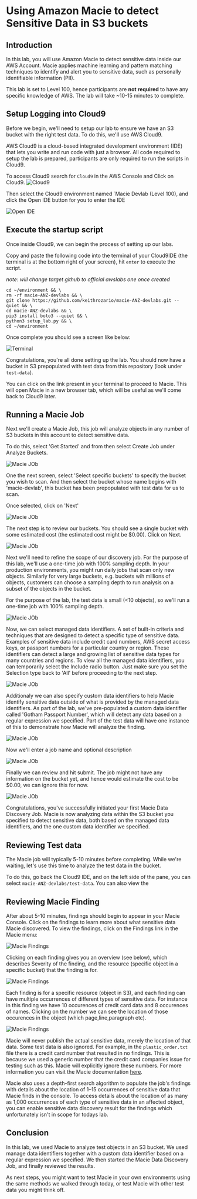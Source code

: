 # Using Amazon Macie to detect Sensitive Data in S3 buckets

## Introduction

In this lab, you will use Amazon Macie to detect sensitive data inside our AWS Account. Macie applies machine learning and pattern matching techniques to identify and alert you to sensitive data, such as personally identifiable information (PII). 

This lab is set to Level 100, hence participants are **not required** to have any specific knowledge of AWS. The lab will take ~10-15 minutes to complete.

## Setup Logging into Cloud9

Before we begin, we'll need to setup our lab to ensure we have an S3 bucket with the right test data. To do this, we'll use AWS Cloud9.

AWS Cloud9 is a cloud-based integrated development environment (IDE) that lets you write and run code with just a browser. All code required to setup the lab is prepared, participants are only required to run the scripts in Cloud9.

To access Cloud9 search for `Cloud9` in the AWS Console and Click on Cloud9.
![Cloud9](images/Cloud9.jpg)

Then select the Cloud9 environment named `Macie Devlab (Level 100), and click the Open IDE button for you to enter the IDE

![Open IDE](images/step2-open-cloud9-ide.jpg)

## Execute the startup script

Once inside Cloud9, we can begin the process of setting up our labs. 

Copy and paste the following code into the terminal of your Cloud9IDE (the terminal is at the bottom right of your screen), hit `enter` to execute the script.

*note: will change target github to official awslabs one once created*

    cd ~/environment && \
    rm -rf macie-ANZ-devlabs && \
    git clone https://github.com/keithrozario/macie-ANZ-devlabs.git --quiet && \
    cd macie-ANZ-devlabs && \
    pip3 install boto3 --quiet && \
    python3 setup_lab.py && \
    cd ~/environment


Once complete you should see a screen like below:

![Terminal](images/step3-terminal-output.png)

Congratulations, you're all done setting up the lab. You should now have a bucket in S3 prepopulated with test data from this repository (look under `test-data`).

You can click on the link present in your terminal to proceed to Macie. This will open Macie in a new browser tab, which will be useful as we'll come back to Cloud9 later.

## Running a Macie Job

Next we'll create a Macie Job, this job will analyze objects in any number of S3 buckets in this account to detect sensitive data.

To do this, select 'Get Started' and from then select Create Job under Analyze Buckets.

![Macie JOb](images/step4-create-Macie-job.jpg)

One the next screen, select 'Select specific buckets' to specify the bucket you wish to scan. And then select the bucket whose name begins with 'macie-devlab', this bucket has been prepopulated with test data for us to scan.

Once selected, click on 'Next'

![Macie JOb](images/step5-select-bucket.jpg)

The next step is to review our buckets. You should see a single bucket with some estimated cost (the estimated cost might be $0.00). Click on Next.

![Macie JOb](images/step6-review-buckets.png)

Next we'll need to refine the scope of our discovery job. For the purpose of this lab, we'll use a one-time job with 100% sampling depth. In your production environments, you might run daily jobs that scan only new objects. Similarly for very large buckets, e.g. buckets wih millions of objects, customers can choose a sampling depth to run analysis on a subset of the objects in the bucket.

For the purpose of the lab, the test data is small (<10 objects), so we'll run a one-time job with 100% sampling depth.

![Macie JOb](images/step7-refine-scope.jpg)

Now, we can select managed data identifiers. A set of built-in criteria and techniques that are designed to detect a specific type of sensitive data. Examples of sensitive data include credit card numbers, AWS secret access keys, or passport numbers for a particular country or region. These identifiers can detect a large and growing list of sensitive data types for many countries and regions. To view all the managed data identifiers, you can temporarily select the Include radio button. Just make sure you set the Selection type back to 'All' before proceeding to the next step.

![Macie JOb](images/step8-selecting-managed-identifiers.png)

Additionaly we can also specify custom data identifiers to help Macie identify sensitive data outside of what is provided by the managed data identifiers. As part of the lab, we've pre-populated a custom data identifier called 'Gotham Passport Number', which will detect any data based on a regular expression we specified. Part of the test data will have one instance of this to demonstrate how Macie will analyze the finding.

![Macie JOb](images/step9-custom-data-identifier.png)

Now we'll enter a job name and optional description

![Macie JOb](images/step10-general-settings.png)

Finally we can review and hit submit. The job might not have any information on the bucket yet, and hence would estimate the cost to be $0.00, we can ignore this for now.

![Macie JOb](images/step11-submit.jpg)

Congratulations, you've successfully initiated your first Macie Data Discovery Job. Macie is now analyzing data within the S3 bucket you specified to detect sensitive data, both based on the managed data identifiers, and the one custom data identifier we specified.

## Reviewing Test data

The Macie job will typically 5-10 minutes before completing. While we're waiting, let's use this time to analyze the test data in the bucket.

To do this, go back the Cloud9 IDE, and on the left side of the pane, you can select `macie-ANZ-devlabs/test-data`. You can also view the 

## Reviewing Macie Finding

After about 5-10 minutes, findings should begin to appear in your Macie Console. Click on the findings to learn more about what sensitive data Macie discovered. To view the findings, click on the Findings link in the Macie menu:

![Macie Findings](images/step12-Findings.jpg)

Clicking on each finding gives you an overview (see below), which describes Severity of the finding, and the resource (specific object in a specific bucket) that the finding is for. 

![Macie Findings](images/step13-overview.jpg)

Each finding is for a specific resource (object in S3), and each finding can have multiple occurrences of different types of sensitive data. For instance in this finding we have 10 occurences of credit card data and 8 occurences of names. Clicking on the number we can see the location of those occurences in the object (which page,line,paragraph etc). 

![Macie Findings](images/step14-detail-findings.jpg)

Macie will never publish the actual sensitive data, merely the location of that data. Some test data is also ignored. For example, in the `plastic_order.txt` file there is a credit card number that resulted in no findings. This is because we used a generic number that the credit card companies issue for testing such as this. Macie will explicitly ignore these numbers. For more information you can visit the Macie documentation [here](https://docs.aws.amazon.com/macie/latest/user/managed-data-identifiers.html).

Macie also uses a depth-first search algorithm to populate the job's findings with details about the location of 1–15 occurrences of sensitive data that Macie finds in the console. To access details about the location of as many as 1,000 occurrences of each type of sensitive data in an affected object, you can enable sensitive data discovery result for the findings which unfortunately isn't in scope for todays lab.

## Conclusion

In this lab, we used Macie to analyze test objects in an S3 bucket. We used manage data identifiers together with a custom data identifier based on a regular expression we specified. We then started the Macie Data Discovery Job, and finally reviewed the results.

As next steps, you might want to test Macie in your own environments using the same methods we walked through today, or test Macie with other test data you might think off.
